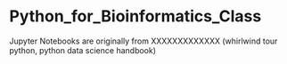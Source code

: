# Python_for_Bioinformatics_Class

Jupyter Notebooks are originally from XXXXXXXXXXXXX (whirlwind tour python, python data science handbook)

